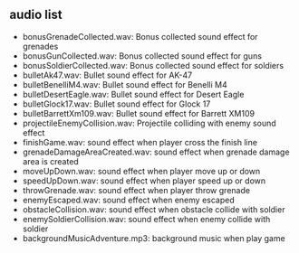 ## audio list

- bonusGrenadeCollected.wav: Bonus collected sound effect for grenades
- bonusGunCollected.wav: Bonus collected sound effect for guns
- bonusSoldierCollected.wav: Bonus collected sound effect for soldiers
- bulletAk47.wav: Bullet sound effect for AK-47
- bulletBenelliM4.wav: Bullet sound effect for Benelli M4
- bulletDesertEagle.wav: Bullet sound effect for Desert Eagle
- bulletGlock17.wav: Bullet sound effect for Glock 17
- bulletBarrettXm109.wav: Bullet sound effect for Barrett XM109
- projectileEnemyCollision.wav: Projectile colliding with enemy sound effect
- finishGame.wav: sound effect when player cross the finish line
- grenadeDamageAreaCreated.wav: sound effect when grenade damage area is created
- moveUpDown.wav: sound effect when player move up or down
- speedUpDown.wav: sound effect when player speed up or down
- throwGrenade.wav: sound effect when player throw grenade
- enemyEscaped.wav: sound effect when enemy escaped
- obstacleCollision.wav: sound effect when obstacle collide with soldier
- enemySoldierCollision.wav: sound effect when enemy collide with soldier
- backgroundMusicAdventure.mp3: background music when play game
